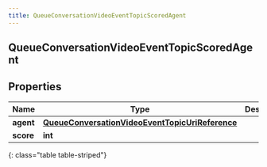 ```yaml
---
title: QueueConversationVideoEventTopicScoredAgent
---
```

## QueueConversationVideoEventTopicScoredAgent

## Properties

|Name | Type | Description | Notes|
|------------ | ------------- | ------------- | -------------|
| **agent** | [**QueueConversationVideoEventTopicUriReference**](QueueConversationVideoEventTopicUriReference.html) |  | [optional] |
| **score** | **int** |  | [optional] |
{: class="table table-striped"}


